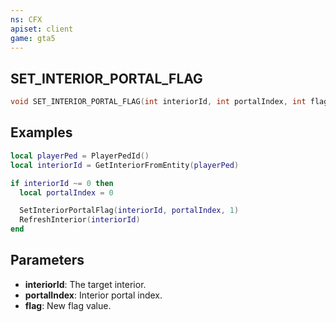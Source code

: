 ```yaml
---
ns: CFX
apiset: client
game: gta5
---
```

## SET_INTERIOR_PORTAL_FLAG

```c
void SET_INTERIOR_PORTAL_FLAG(int interiorId, int portalIndex, int flag);
```

## Examples

```lua
local playerPed = PlayerPedId()
local interiorId = GetInteriorFromEntity(playerPed)

if interiorId ~= 0 then
  local portalIndex = 0

  SetInteriorPortalFlag(interiorId, portalIndex, 1)
  RefreshInterior(interiorId)
end
```

## Parameters
* **interiorId**: The target interior.
* **portalIndex**: Interior portal index.
* **flag**: New flag value.
